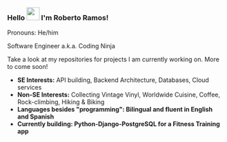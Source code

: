 ### Hello <img src="https://raw.githubusercontent.com/MartinHeinz/MartinHeinz/master/wave.gif" width="30px"> I'm Roberto Ramos!

<p>Pronouns: He/him
<p>Software Engineer a.k.a. Coding Ninja

Take a look at my repositories for projects I am currently working on. More to come soon!

* <strong>SE Interests:</strong> API building, Backend Architecture, Databases, Cloud services
* <strong>Non-SE Interests:</strong> Collecting Vintage Vinyl, Worldwide Cuisine, Coffee, Rock-climbing, Hiking & Biking
* <strong>Languages besides "programming": Bilingual and fluent in English and Spanish
* <strong>Currently building:</strong> Python-Django-PostgreSQL for a Fitness Training app
<p>
